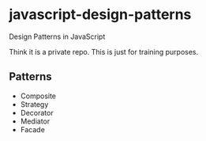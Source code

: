 # javascript-design-patterns
Design Patterns in JavaScript

Think it is a private repo.
This is just for training purposes.

## Patterns
- Composite
- Strategy
- Decorator
- Mediator
- Facade
